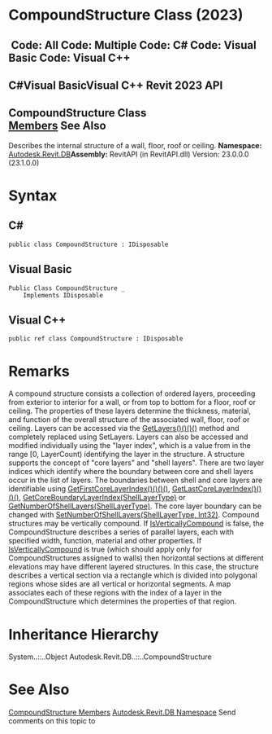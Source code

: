 # CompoundStructure Class (2023)

﻿
 Code: All Code: Multiple Code: C# Code: Visual Basic Code: Visual C++   
---  
C#Visual BasicVisual C++
Revit 2023 API  
---  
CompoundStructure Class  
[Members](91f9b904-18cf-44eb-c4fe-66e9d038f156.md "CompoundStructure Members") See Also  
---  
Describes the internal structure of a wall, floor, roof or ceiling. 
**Namespace:** [Autodesk.Revit.DB](87546ba7-461b-c646-cbb1-2cb8f5bff8b2.md "Autodesk.Revit.DB Namespace")**Assembly:** RevitAPI (in RevitAPI.dll) Version: 23.0.0.0 (23.1.0.0)
# Syntax
C#  
---  
```text
public class CompoundStructure : IDisposable
```
  
Visual Basic  
---  
```text
Public Class CompoundStructure _
	Implements IDisposable
```
  
Visual C++  
---  
```text
public ref class CompoundStructure : IDisposable
```
  
# Remarks
A compound structure consists a collection of ordered layers, proceeding from exterior to interior for a wall, or from top to bottom for a floor, roof or ceiling. The properties of these layers determine the thickness, material, and function of the overall structure of the associated wall, floor, roof or ceiling. Layers can be accessed via the [GetLayers()()()()](105b59e9-9cea-1988-a5a7-cc9cde49145c.md "GetLayers Method") method and completely replaced using SetLayers. Layers can also be accessed and modified individually using the "layer index", which is a value from in the range [0, LayerCount) identifying the layer in the structure. 
A structure supports the concept of "core layers" and "shell layers". There are two layer indices which identify where the boundary between core and shell layers occur in the list of layers. The boundaries between shell and core layers are identifiable using [GetFirstCoreLayerIndex()()()()](db2884a9-bd2a-e7be-eb95-d8dd5e74ee59.md "GetFirstCoreLayerIndex Method"), [GetLastCoreLayerIndex()()()()](4e32008c-8d6a-5368-a4d9-4e3e103bce9d.md "GetLastCoreLayerIndex Method"), [GetCoreBoundaryLayerIndex(ShellLayerType)](33a4b0ce-7694-bf4f-81a0-a8b66fa3cade.md "GetCoreBoundaryLayerIndex Method") or [GetNumberOfShellLayers(ShellLayerType)](68e04211-03ea-f0c6-50d5-b38fee4e7536.md "GetNumberOfShellLayers Method"). The core layer boundary can be changed with [SetNumberOfShellLayers(ShellLayerType, Int32)](8b8ea4e3-e697-6176-92c0-dc2687723a71.md "SetNumberOfShellLayers Method"). 
Compound structures may be vertically compound. If [IsVerticallyCompound](cd352f22-8ca4-b3b6-f247-d9865a91bb6f.md "IsVerticallyCompound Property") is false, the CompoundStructure describes a series of parallel layers, each with specified width, function, material and other properties. If [IsVerticallyCompound](cd352f22-8ca4-b3b6-f247-d9865a91bb6f.md "IsVerticallyCompound Property") is true (which should apply only for CompoundStructures assigned to walls) then horizontal sections at different elevations may have different layered structures. In this case, the structure describes a vertical section via a rectangle which is divided into polygonal regions whose sides are all vertical or horizontal segments. A map associates each of these regions with the index of a layer in the CompoundStructure which determines the properties of that region.
# Inheritance Hierarchy
System..::..Object Autodesk.Revit.DB..::..CompoundStructure
# See Also
[CompoundStructure Members](91f9b904-18cf-44eb-c4fe-66e9d038f156.md "CompoundStructure Members")
[Autodesk.Revit.DB Namespace](87546ba7-461b-c646-cbb1-2cb8f5bff8b2.md "Autodesk.Revit.DB Namespace")
Send comments on this topic to 